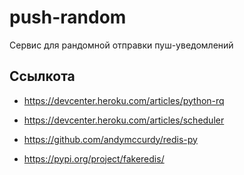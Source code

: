 # push-random

Сервис для рандомной отправки пуш-уведомлений



## Ссылкота

- https://devcenter.heroku.com/articles/python-rq
- https://devcenter.heroku.com/articles/scheduler

- https://github.com/andymccurdy/redis-py
- https://pypi.org/project/fakeredis/